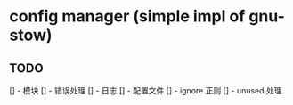 # config manager (simple impl of gnu-stow)

## TODO

[] - 模块
[] - 错误处理
[] - 日志
[] - 配置文件
[] - ignore 正则
[] - unused 处理
